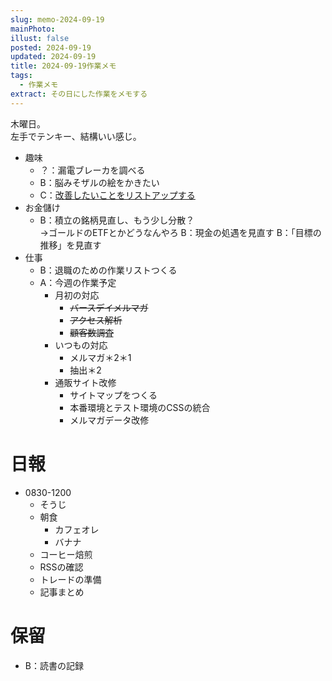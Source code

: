 ```yaml
---
slug: memo-2024-09-19
mainPhoto: 
illust: false
posted: 2024-09-19
updated: 2024-09-19
title: 2024-09-19作業メモ
tags:
  - 作業メモ
extract: その日にした作業をメモする
---
```

木曜日。  
左手でテンキー、結構いい感じ。

- 趣味
  - ？：漏電ブレーカを調べる
  - B：脳みそザルの絵をかきたい
  - C：[改善したいことをリストアップする](2022-03-07-改善したいこと・欲しいもの・やりたいこと.md) 
- お金儲け
  - B：積立の銘柄見直し、もう少し分散？  
    →ゴールドのETFとかどうなんやろ
  B：現金の処遇を見直す
  B：「目標の推移」を見直す
- 仕事
  - B：退職のための作業リストつくる
  - A：今週の作業予定
    - 月初の対応
        - ~~バースデイメルマガ~~
        - ~~アクセス解析~~
        - ~~顧客数調査~~
    - いつもの対応 
      - メルマガ＊2＊1
      - 抽出＊2
    - 通販サイト改修
        - サイトマップをつくる
        - 本番環境とテスト環境のCSSの統合
        - メルマガデータ改修

# 日報

- 0830-1200
  - そうじ
  - 朝食
    - カフェオレ
    - バナナ
  - コーヒー焙煎
  - RSSの確認
  - トレードの準備
  - 記事まとめ



# 保留

  - B：読書の記録
